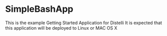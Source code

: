 # SimpleBashApp
This is the example Getting Started Application for Distelli
It is expected that this application will be deployed to Linux or MAC OS X
